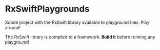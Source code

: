 RxSwiftPlaygrounds
==================

Xcode project with the RxSwift library available to playground files. Play around!

The RxSwift library is compiled to a framework. **Build it** before running any playground!